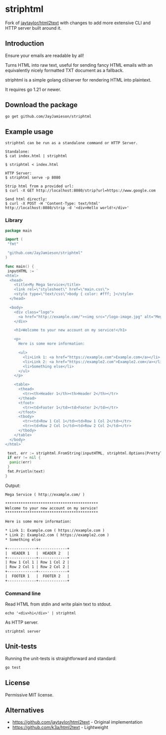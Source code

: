 # striphtml

Fork of [jaytaylor/html2text](https://github.com/jaytaylor/html2text) with changes to add more extensive CLI and HTTP server built around it.

## Introduction

Ensure your emails are readable by all!

Turns HTML into raw text, useful for sending fancy HTML emails with an equivalently nicely formatted TXT document as a fallback.

striphtml is a simple golang cli/server for rendering HTML into plaintext.

It requires go 1.21 or newer.

## Download the package

```bash
go get github.com/JayJamieson/striphtml
```

## Example usage

```shell
striphtml can be run as a standalone command or HTTP Server.

Standalone:
$ cat index.html | striphtml

$ striphtml < index.html

HTTP Server:
$ striphtml serve -p 8080

Strip html from a provided url:
$ curl -X GET http://localhost:8080/strip?url=https://www.google.com

Send html directly:
$ curl -X POST -H 'Content-Type: text/html' http://localhost:8080/strip -d '<div>Hello world!</div>'
```

### Library

```go
package main

import (
 "fmt"

 "github.com/JayJamieson/striphtml"
)

func main() {
 inputHTML := `
<html>
  <head>
    <title>My Mega Service</title>
    <link rel=\"stylesheet\" href=\"main.css\">
    <style type=\"text/css\">body { color: #fff; }</style>
  </head>

  <body>
    <div class="logo">
      <a href="http://example.com/"><img src="/logo-image.jpg" alt="Mega Service"/></a>
    </div>

    <h1>Welcome to your new account on my service!</h1>

    <p>
      Here is some more information:

      <ul>
        <li>Link 1: <a href="https://example.com">Example.com</a></li>
        <li>Link 2: <a href="https://example2.com">Example2.com</a></li>
        <li>Something else</li>
      </ul>
    </p>

    <table>
      <thead>
        <tr><th>Header 1</th><th>Header 2</th></tr>
      </thead>
      <tfoot>
        <tr><td>Footer 1</td><td>Footer 2</td></tr>
      </tfoot>
      <tbody>
        <tr><td>Row 1 Col 1</td><td>Row 1 Col 2</td></tr>
        <tr><td>Row 2 Col 1</td><td>Row 2 Col 2</td></tr>
      </tbody>
    </table>
  </body>
</html>`

 text, err := striphtml.FromString(inputHTML, striphtml.Options{PrettyTables: true})
 if err != nil {
  panic(err)
 }
 fmt.Println(text)
}
```

Output:

```txt
Mega Service ( http://example.com/ )

******************************************
Welcome to your new account on my service!
******************************************

Here is some more information:

* Link 1: Example.com ( https://example.com )
* Link 2: Example2.com ( https://example2.com )
* Something else

+-------------+-------------+
|  HEADER 1   |  HEADER 2   |
+-------------+-------------+
| Row 1 Col 1 | Row 1 Col 2 |
| Row 2 Col 1 | Row 2 Col 2 |
+-------------+-------------+
|  FOOTER 1   |  FOOTER 2   |
+-------------+-------------+
```

### Command line

Read HTML from stdin and write plain text to stdout.

```shell
echo '<div>hi</div>' | striphtml
```

As HTTP server.

```shell
striphtml server
```

## Unit-tests

Running the unit-tests is straightforward and standard:

```bash
go test
```

## License

Permissive MIT license.

## Alternatives

- <https://github.com/jaytaylor/html2text> - Original implementation
- <https://github.com/k3a/html2text> - Lightweight
